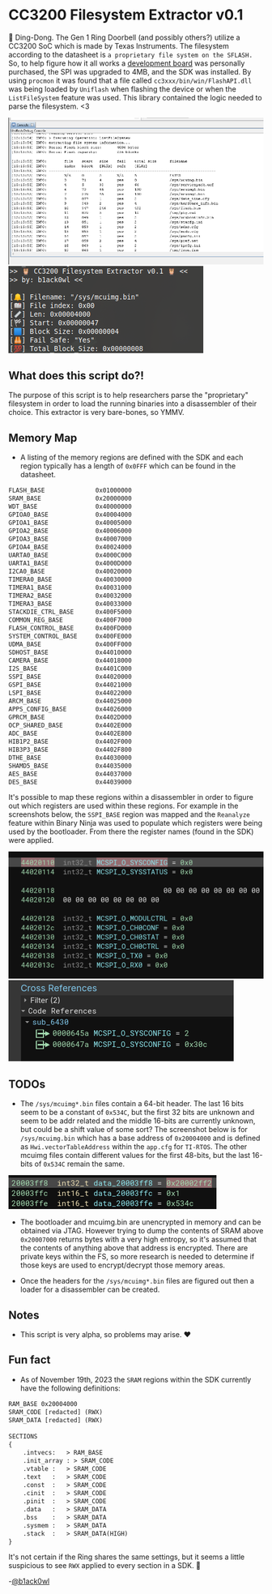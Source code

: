# CC3200 Filesystem Extractor v0.1
🔔 Ding-Dong. The Gen 1 Ring Doorbell (and possibly others?) utilize a CC3200 SoC which is made by Texas Instruments. The filesystem according to the datasheet is `a proprietary file system on the SFLASH.` So, to help figure how it all works a [development board](https://www.ti.com/tool/CC3200-LAUNCHXL) was personally purchased, the SPI was upgraded to 4MB, and the SDK was installed. By using `procmon` it was found that a file called `cc3xxx/bin/win/FlashAPI.dll` was being loaded by `Uniflash` when flashing the device or when the `ListFileSystem` feature was used. This library contained the logic needed to parse the filesystem. <3

![ListFileSystem with the Ring SPI copied onto a dev board](screenshots/ListFileSystem.png)
![Custom script output](screenshots/extract.png)


## What does this script do?!
The purpose of this script is to help researchers parse the "proprietary" filesystem in order to load the running binaries into a disassembler of their choice. This extractor is very bare-bones, so YMMV.


## Memory Map

* A listing of the memory regions are defined with the SDK and each region typically has a length of `0x0FFF` which can be found in the datasheet.

```
FLASH_BASE              0x01000000
SRAM_BASE               0x20000000
WDT_BASE                0x40000000
GPIOA0_BASE             0x40004000
GPIOA1_BASE             0x40005000
GPIOA2_BASE             0x40006000
GPIOA3_BASE             0x40007000
GPIOA4_BASE             0x40024000 
UARTA0_BASE             0x4000C000
UARTA1_BASE             0x4000D000
I2CA0_BASE              0x40020000
TIMERA0_BASE            0x40030000
TIMERA1_BASE            0x40031000
TIMERA2_BASE            0x40032000
TIMERA3_BASE            0x40033000
STACKDIE_CTRL_BASE      0x400F5000
COMMON_REG_BASE         0x400F7000
FLASH_CONTROL_BASE      0x400FD000
SYSTEM_CONTROL_BASE     0x400FE000
UDMA_BASE               0x400FF000
SDHOST_BASE             0x44010000
CAMERA_BASE             0x44018000
I2S_BASE                0x4401C000
SSPI_BASE               0x44020000
GSPI_BASE               0x44021000
LSPI_BASE               0x44022000
ARCM_BASE               0x44025000
APPS_CONFIG_BASE        0x44026000
GPRCM_BASE              0x4402D000
OCP_SHARED_BASE         0x4402E000
ADC_BASE                0x4402E800
HIB1P2_BASE             0x4402F000
HIB3P3_BASE             0x4402F800
DTHE_BASE               0x44030000
SHAMD5_BASE             0x44035000
AES_BASE                0x44037000
DES_BASE                0x44039000
```

It's possible to map these regions within a disassembler in order to figure out which registers are used within these regions. For example in the screenshots below, the `SSPI_BASE` region was mapped and the `Reanalyze` feature within Binary Ninja was used to populate which registers were being used by the bootloader. From there the register names (found in the SDK) were applied.

![SPI_MMIO](screenshots/binja_spi_mmio.png)
![SPI_MMIO_XREF](screenshots/binja_spi_mmio_xref.png)

## TODOs
* The `/sys/mcuimg*.bin` files contain a 64-bit header. The last 16 bits seem to be a constant of `0x534C`, but the first 32 bits are unknown and seem to be addr related and the middle 16-bits are currently unknown, but could be a shift value of some sort? The screenshot below is for `/sys/mcuimg.bin` which has a base address of `0x20004000` and is defined as `Hwi.vectorTableAddress` within the `app.cfg` for `TI-RTOS`. The other mcuimg files contain different values for the first 48-bits, but the last 16-bits of `0x534C` remain the same.

![Header for /sys/mcuimg.bin](screenshots/mcuimg_header.png)

* The bootloader and mcuimg.bin are unencrypted in memory and can be obtained via JTAG. However trying to dump the contents of SRAM above `0x20007000` returns bytes with a very high entropy, so it's assumed that the contents of anything above that address is encrypted. There are private keys within the FS, so more research is needed to determine if those keys are used to encrypt/decrypt those memory areas.

* Once the headers for the `/sys/mcuimg*.bin` files are figured out then a loader for a disassembler can be created.


## Notes
* This script is very alpha, so problems may arise. ❤️

## Fun fact
* As of November 19th, 2023 the `SRAM` regions within the SDK currently have the following definitions:
```
RAM_BASE 0x20004000
SRAM_CODE [redacted] (RWX)
SRAM_DATA [redacted] (RWX)

SECTIONS
{
    .intvecs:   > RAM_BASE
    .init_array : > SRAM_CODE
    .vtable :   > SRAM_CODE
    .text   :   > SRAM_CODE
    .const  :   > SRAM_CODE
    .cinit  :   > SRAM_CODE
    .pinit  :   > SRAM_CODE
    .data   :   > SRAM_DATA
    .bss    :   > SRAM_DATA
    .sysmem :   > SRAM_DATA
    .stack  :   > SRAM_DATA(HIGH)
}
```
It's not certain if the Ring shares the same settings, but it seems a little suspicious to see `RWX` applied to every section in a SDK. 👀

-[@b1ack0wl](https://twitter.com/b1ack0wl)